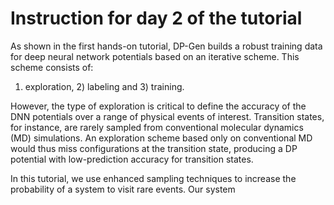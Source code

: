 # Instruction for day 2 of the tutorial

As shown in the first hands-on tutorial, DP-Gen builds a robust training data for 
deep neural network potentials based on an iterative scheme. This scheme consists of:
1) exploration, 2) labeling and 3) training.

However, the type of exploration is critical to define the accuracy of the DNN potentials
over a range of physical events of interest. Transition states, for instance, are rarely 
sampled from conventional molecular dynamics (MD) simulations. An exploration scheme 
based only on conventional MD would thus miss configurations at the transition state, producing 
a DP potential with low-prediction accuracy for transition states. 

In this tutorial, we use enhanced sampling techniques to increase the probability of 
a system to visit rare events. Our system 
